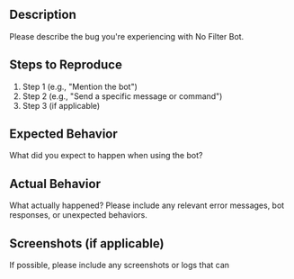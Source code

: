 ## Description
Please describe the bug you're experiencing with No Filter Bot.

## Steps to Reproduce
1. Step 1 (e.g., "Mention the bot")
2. Step 2 (e.g., "Send a specific message or command")
3. Step 3 (if applicable)

## Expected Behavior
What did you expect to happen when using the bot?

## Actual Behavior
What actually happened? Please include any relevant error messages, bot responses, or unexpected behaviors.

## Screenshots (if applicable)
If possible, please include any screenshots or logs that can
